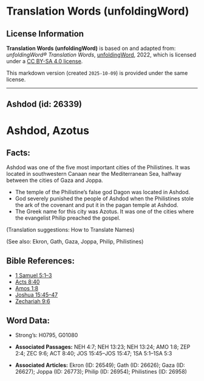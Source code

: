 # Translation Words (unfoldingWord)

## License Information

**Translation Words (unfoldingWord)** is based on and adapted from: _unfoldingWord® Translation Words_, [unfoldingWord](https://unfoldingword.org/utw), 2022, which is licensed under a [CC BY-SA 4.0 license](https://creativecommons.org/licenses/by-sa/4.0/legalcode.en).

This markdown version (created `2025-10-09`) is provided under the same license.



--------------------------------

## Ashdod (id: 26339)

Ashdod, Azotus
==============

Facts:
------

Ashdod was one of the five most important cities of the Philistines. It was located in southwestern Canaan near the Mediterranean Sea, halfway between the cities of Gaza and Joppa.

* The temple of the Philistine’s false god Dagon was located in Ashdod.
* God severely punished the people of Ashdod when the Philistines stole the ark of the covenant and put it in the pagan temple at Ashdod.
* The Greek name for this city was Azotus. It was one of the cities where the evangelist Philip preached the gospel.

(Translation suggestions: How to Translate Names)

(See also: Ekron, Gath, Gaza, Joppa, Philip, Philistines)

Bible References:
-----------------

* [1 Samuel 5:1–3](https://ref.ly/1Sam5:1-1Sam5:3)
* [Acts 8:40](https://ref.ly/Acts8:40)
* [Amos 1:8](https://ref.ly/Amos1:8)
* [Joshua 15:45–47](https://ref.ly/Josh15:45-Josh15:47)
* [Zechariah 9:6](https://ref.ly/Zech9:6)

Word Data:
----------

* Strong’s: H0795, G01080

* **Associated Passages:** NEH 4:7; NEH 13:23; NEH 13:24; AMO 1:8; ZEP 2:4; ZEC 9:6; ACT 8:40; JOS 15:45–JOS 15:47; 1SA 5:1–1SA 5:3
* **Associated Articles:** Ekron (ID: 26549); Gath (ID: 26626); Gaza (ID: 26627); Joppa (ID: 26773); Philip (ID: 26954); Philistines (ID: 26958)

